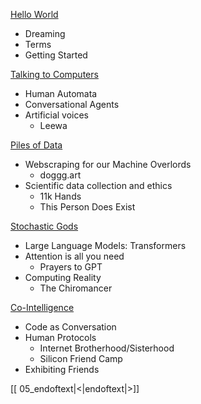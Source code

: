 [Hello World](00_Hello-World.md)
- Dreaming
- Terms
- Getting Started

[Talking to Computers](01_Talking-to-Computers.md)
- Human Automata
- Conversational Agents
- Artificial voices
	- Leewa

[Piles of Data](02_Piles-of-Data.md)
- Webscraping for our Machine Overlords
	- doggg.art
- Scientific data collection and ethics
	- 11k Hands
	- This Person Does Exist

[Stochastic Gods](03_Stochastic%20Gods.md)
- Large Language Models: Transformers
- Attention is all you need
	- Prayers to GPT
- Computing Reality
	- The Chiromancer

[Co-Intelligence](04_Co-Intelligence.md)
- Code as Conversation
- Human Protocols
	- Internet Brotherhood/Sisterhood
	- Silicon Friend Camp
- Exhibiting Friends

[[ 05_endoftext|<|endoftext|>]]
